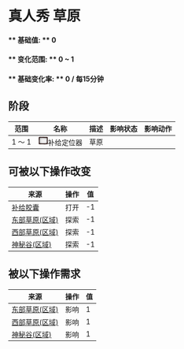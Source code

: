 # 真人秀 草原  
#### ** 基础值: ** 0   
#### ** 变化范围: ** 0 ~ 1  
#### ** 基础变化率: ** 0 / 每15分钟  
## 阶段  
范围  |  名称  |  描述  |  影响状态  |  影响动作  
----  |  ----  |  ----  |  ----  |  ----  
1 ～ 1  |  <img decoding="async" src="Sprite/Perk_TV.png" href="a.md" style="max-width:20px;max-height:20px;">补给定位器  |  草原  |    |    
## 可被以下操作改变  
来源  |  操作  |  值  
----  |  ----  |  ----  
[补给胶囊](TV_SupplyCapsule.md)  |  打开  |  -1  
[东部草原(区域)](GrasslandsE.md)  |  探索  |  -1  
[西部草原(区域)](GrasslandsW.md)  |  探索  |  -1  
[神秘谷(区域)](SecretValley.md)  |  探索  |  -1  
## 被以下操作需求  
来源  |  操作  |  值  
----  |  ----  |  ----  
[东部草原(区域)](GrasslandsE.md)  |  影响  |  1  
[西部草原(区域)](GrasslandsW.md)  |  影响  |  1  
[神秘谷(区域)](SecretValley.md)  |  影响  |  1  


<script>document.title="真人秀 草原 - 卡牌生存百科 Card Survival Wiki";</script>